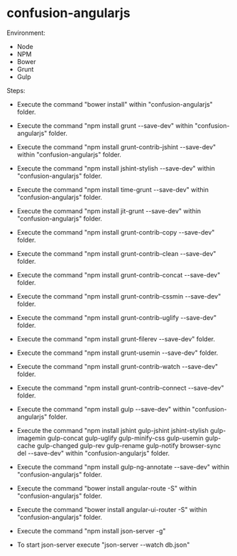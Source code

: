 # confusion-angularjs

Environment:
- Node
- NPM
- Bower
- Grunt
- Gulp

Steps:
- Execute the command "bower install" within "confusion-angularjs" folder.
- Execute the command "npm install grunt --save-dev" within "confusion-angularjs" folder.
- Execute the command "npm install grunt-contrib-jshint --save-dev" within "confusion-angularjs" folder.
- Execute the command "npm install jshint-stylish --save-dev" within "confusion-angularjs" folder.
- Execute the command "npm install time-grunt --save-dev" within "confusion-angularjs" folder.
- Execute the command "npm install jit-grunt --save-dev" within "confusion-angularjs" folder.
- Execute the command "npm install grunt-contrib-copy --save-dev" folder.
- Execute the command "npm install grunt-contrib-clean --save-dev" folder.
- Execute the command "npm install grunt-contrib-concat --save-dev" folder.
- Execute the command "npm install grunt-contrib-cssmin --save-dev" folder.
- Execute the command "npm install grunt-contrib-uglify --save-dev" folder.
- Execute the command "npm install grunt-filerev --save-dev" folder.
- Execute the command "npm install grunt-usemin --save-dev" folder.
- Execute the command "npm install grunt-contrib-watch --save-dev" folder.
- Execute the command "npm install grunt-contrib-connect --save-dev" folder.

- Execute the command "npm install gulp --save-dev" within "confusion-angularjs" folder.
- Execute the command "npm install jshint gulp-jshint jshint-stylish gulp-imagemin gulp-concat gulp-uglify gulp-minify-css gulp-usemin gulp-cache gulp-changed gulp-rev gulp-rename gulp-notify  browser-sync del --save-dev" within "confusion-angularjs" folder.
- Execute the command "npm install gulp-ng-annotate --save-dev" within "confusion-angularjs" folder.

- Execute the command "bower install angular-route -S" within "confusion-angularjs" folder.
- Execute the command "bower install angular-ui-router -S" within "confusion-angularjs" folder.

- Execute the command "npm install json-server -g"
- To start json-server execute "json-server --watch db.json"